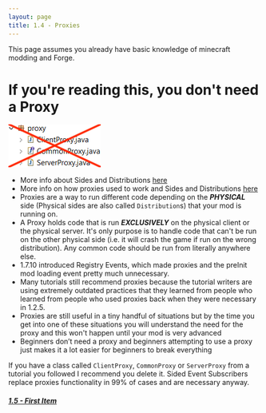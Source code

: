 ```yaml
---
layout: page
title: 1.4 - Proxies
---
```


This page assumes you already have basic knowledge of minecraft modding and Forge.

# If you're reading this, you don't need a Proxy
![No Proxies](./no-proxies.png "No Proxies")
- More info about Sides and Distributions [here](https://mcforge.readthedocs.io/en/1.13.x/concepts/sides/)
- More info on how proxies used to work and Sides and Distributions [here](https://greyminecraftcoder.blogspot.com/2013/11/how-forge-starts-up-your-code.html)
- Proxies are a way to run different code depending on the ***PHYSICAL*** side (Physical sides are also called `Distribution`s) that your mod is running on.  
- A Proxy holds code that is run ***EXCLUSIVELY*** on the physical client or the physical server. It's only purpose is to handle code that can't be run on the other physical side (i.e. it will crash the game if run on the wrong distribution). Any common code should be run from literally anywhere else.  
- 1.7.10 introduced Registry Events, which made proxies and the preInit mod loading event pretty much unnecessary.  
- Many tutorials still recommend proxies because the tutorial writers are using extremely outdated practices that they learned from people who learned from people who used proxies back when they were necessary in 1.2.5.  
- Proxies are still useful in a tiny handful of situations but by the time you get into one of these situations you will understand the need for the proxy and this won't happen until your mod is very advanced  
- Beginners don’t need a proxy and beginners attempting to use a proxy just makes it a lot easier for beginners to break everything  

If you have a class called `ClientProxy`, `CommonProxy` or `ServerProxy` from a tutorial you followed I recommend you delete it.
Sided Event Subscribers replace proxies functionality in 99% of cases and are necessary anyway.


##### [1.5 - First Item](../1.5-first-item)

